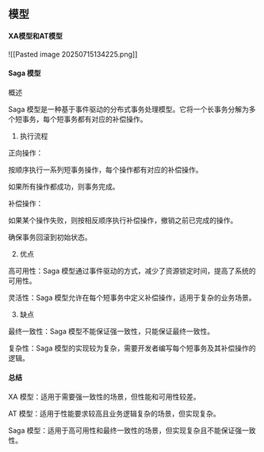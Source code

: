 ## 模型

#### XA模型和AT模型

![[Pasted image 20250715134225.png]]

#### Saga 模型

概述

Saga 模型是一种基于事件驱动的分布式事务处理模型。它将一个长事务分解为多个短事务，每个短事务都有对应的补偿操作。

1. 执行流程
    

正向操作：

按顺序执行一系列短事务操作，每个操作都有对应的补偿操作。

如果所有操作都成功，则事务完成。

补偿操作：

如果某个操作失败，则按相反顺序执行补偿操作，撤销之前已完成的操作。

确保事务回滚到初始状态。

2. 优点
    

高可用性：Saga 模型通过事件驱动的方式，减少了资源锁定时间，提高了系统的可用性。

灵活性：Saga 模型允许在每个短事务中定义补偿操作，适用于复杂的业务场景。

3. 缺点
    

最终一致性：Saga 模型不能保证强一致性，只能保证最终一致性。

复杂性：Saga 模型的实现较为复杂，需要开发者编写每个短事务及其补偿操作的逻辑。

#### 总结

XA 模型：适用于需要强一致性的场景，但性能和可用性较差。

AT 模型：适用于性能要求较高且业务逻辑复杂的场景，但实现复杂。

Saga 模型：适用于高可用性和最终一致性的场景，但实现复杂且不能保证强一致性。